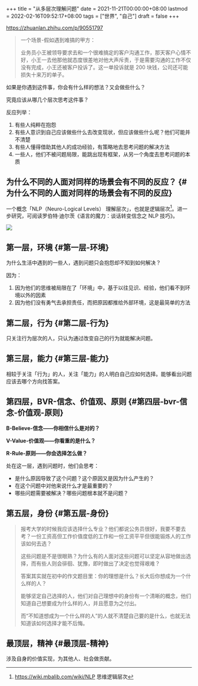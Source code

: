 +++
title = "从多层次理解问题"
date = 2021-11-21T00:00:00+08:00
lastmod = 2022-02-16T09:52:17+08:00
tags = ["世界", "自己"]
draft = false
+++

<https://zhuanlan.zhihu.com/p/90551797>

> 一个场景-假如遇到难搞的甲方：
>
> 业务员小王被领导要求去和一个很难搞定的客户沟通工作，那天客户心情不好，小王一去他那他就态度很差地对他大声斥责，于是需要沟通的工作不仅没有完成，小王还被客户投诉了。这一单投诉就是 200 块钱，公司还可能损失十来万的单子。

如果是你遇到这件事，你会有什么样的想法？又会做些什么？

究竟应该从哪几个层次思考这件事？

反应列举：

1.  有些人纯粹在抱怨
2.  有些人意识到自己应该做些什么去改变现状，但应该做些什么呢？他们可能并不清楚
3.  有些人懂得借助其他人的成功经验，有策略地去思考问题的解决方法
4.  一些人，他们不被问题局限，能跳出现有框架，从另一个角度去思考问题的本质

## 为什么不同的人面对同样的场景会有不同的反应？ {#为什么不同的人面对同样的场景会有不同的反应}

一个概念「NLP（Neuro-Logical Levels） 理解层次」，也就是逻辑层次[^fn:1]。进一步研究，可阅读罗伯特·迪尔茨《语言的魔力：谈话转变信念之 NLP 技巧》。

![](https://static-1258637336.cos.ap-shanghai.myqcloud.com/understand-problem-from-multi-level.jpg)

## 第一层，环境 {#第一层-环境}

为什么生活中遇到的一些人，遇到问题只会抱怨却不知到如何解决？

因为：

1.  因为他们的思维被局限在了「环境」中，基于以往见识、经验，他们看不到环境以外的因素
2.  因为他们没有勇气去承担责任，而把原因都推给外部环境，这是最简单的方法

## 第二层，行为 {#第二层-行为}

只关注行为层次的人，只认为通过改变自己的行为就能解决问题。

## 第三层，能力 {#第三层-能力}

相较于关注「行为」的人，关注「能力」的人明白自己应如何选择。能够看出问题应该去哪个方向找答案。

## 第四层，BVR-信念、价值观、原则 {#第四层-bvr-信念-价值观-原则}

**B-Believe-信念——你相信什么是对的？**

**V-Value-价值观——你看重的是什么？**

**R-Rule-原则——你会选择怎么做？**

处在这一层，遇到问题时，他们会思考：

- 是什么原因导致了这个问题？这个原因又是因为什么产生的？
- 在这个问题中对他来说什么才是最重要的？
- 哪些问题需要被解决？哪些问题根本就不是问题？

## 第五层，身份 {#第五层-身份}

> 报考大学的时候我应该选择什么专业？他们都说公务员很好，我要不要去考？一份工资高但工作价值度低的工作和一份工资平平但很能锻炼人的工作该如何去选？
>
> 这些问题是不是很眼熟？为什么有的人面对这些问题可以坚定从容地做出选择，而有些人则会徘徊、犹豫，即时做出了决定也觉得艰难？
>
> 答案其实就在初中的作文题目里：你的理想是什么？长大后你想成为一个什么样的人？
>
> 能够坚定自己选择的人，他们对自己理想中的身份有一个清晰的概念，他们知道自己想要成为什么样的人，并且愿意为之付出。
>
> 而“不知道想成为一个什么样的人”的人就不清楚自己要的是什么，也就无法知道该如何选择才能不后悔。

## 最顶层，精神 {#最顶层-精神}

涉及自身的价值实现，为其他人、社会做贡献。

[^fn:1]: <https://wiki.mbalib.com/wiki/NLP> 思维逻辑层次
